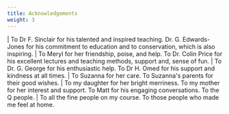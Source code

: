```yaml
---
title: Acknowledgements
weight: 3
---
```



| To Dr F. Sinclair for his talented and inspired teaching. Dr. G. Edwards-Jones for his commitment to education and to conservation, which is also inspiring.
| To Meryl for her friendship, poise, and help. To Dr. Colin Price for his excellent lectures and teaching methods, support and, sense of fun.
| To Dr. G. George for his enthusiastic help. To Dr H. Omed for his support and kindness at all times.
| To Suzanna for her care. To Suzanna's parents for their good wishes.
| To my daughter for her bright merriness. To my mother for her interest and support. To Matt for his engaging conversations. To the Q people.
| To all the fine people on my course. To those people who made me feel at home.

